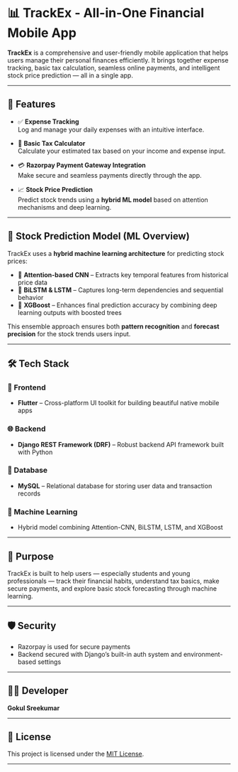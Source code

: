 # 📊 TrackEx - All-in-One Financial Mobile App

**TrackEx** is a comprehensive and user-friendly mobile application that helps users manage their personal finances efficiently. It brings together expense tracking, basic tax calculation, seamless online payments, and intelligent stock price prediction — all in a single app.

---

## 🚀 Features

- ✅ **Expense Tracking**  
  Log and manage your daily expenses with an intuitive interface.

- 🧾 **Basic Tax Calculator**  
  Calculate your estimated tax based on your income and expense input.

- 💳 **Razorpay Payment Gateway Integration**  
  Make secure and seamless payments directly through the app.

- 📈 **Stock Price Prediction**  
  Predict stock trends using a **hybrid ML model** based on attention mechanisms and deep learning.

---

## 🧠 Stock Prediction Model (ML Overview)

TrackEx uses a **hybrid machine learning architecture** for predicting stock prices:

- 📌 **Attention-based CNN** – Extracts key temporal features from historical price data  
- 🔁 **BiLSTM & LSTM** – Captures long-term dependencies and sequential behavior  
- 🚀 **XGBoost** – Enhances final prediction accuracy by combining deep learning outputs with boosted trees  

This ensemble approach ensures both **pattern recognition** and **forecast precision** for the stock trends users input.

---

## 🛠️ Tech Stack

### 📱 Frontend
- **Flutter** – Cross-platform UI toolkit for building beautiful native mobile apps

### 🌐 Backend
- **Django REST Framework (DRF)** – Robust backend API framework built with Python

### 💾 Database
- **MySQL** – Relational database for storing user data and transaction records

### 🧠 Machine Learning
- Hybrid model combining Attention-CNN, BiLSTM, LSTM, and XGBoost

---

## 📌 Purpose

TrackEx is built to help users — especially students and young professionals — track their financial habits, understand tax basics, make secure payments, and explore basic stock forecasting through machine learning.

---

## 🛡️ Security

- Razorpay is used for secure payments  
- Backend secured with Django’s built-in auth system and environment-based settings

---

## 👨‍💻 Developer

**Gokul Sreekumar**

---

## 📄 License

This project is licensed under the [MIT License](LICENSE).

---
